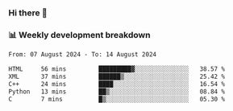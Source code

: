 ### Hi there 👋

### 📊 Weekly development breakdown
<!--START_SECTION:waka-->

```txt
From: 07 August 2024 - To: 14 August 2024

HTML     56 mins         █████████▓░░░░░░░░░░░░░░░   38.57 %
XML      37 mins         ██████▒░░░░░░░░░░░░░░░░░░   25.42 %
C++      24 mins         ████░░░░░░░░░░░░░░░░░░░░░   16.54 %
Python   13 mins         ██▒░░░░░░░░░░░░░░░░░░░░░░   08.84 %
C        7 mins          █▒░░░░░░░░░░░░░░░░░░░░░░░   05.30 %
```

<!--END_SECTION:waka-->
